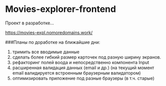 # Movies-explorer-frontend

Проект в разработке...

https://movies-expl.nomoredomains.work/

###Планы по доработке на ближайшие дни: 
1) тримить все вводимые данные
2) сделать более гибкий размер карточек под разную ширину экранов.
3) рефакторинг полей воода и непосредственно компонента Input
4) расширенная валидация данных (email и др.) (на текущий момент email валидируется встроенным браузерным валидатором)
5) оптимизировать приложение под разные браузеры (в т.ч. старые)
